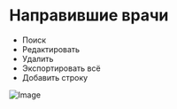 # Направившие врачи

- Поиск
- Редактировать
- Удалить 
- Экспортировать всё
- Добавить строку

![Image](Image/Napravivshie.gif)